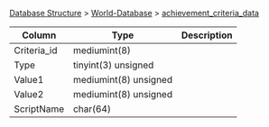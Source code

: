 [Database Structure](Database-Structure) > [World-Database](World-Database) > [achievement_criteria_data](achievement_criteria_data)

Column | Type | Description
--- | --- | ---
Criteria_id | mediumint(8) | 
Type | tinyint(3) unsigned | 
Value1 | mediumint(8) unsigned | 
Value2 | mediumint(8) unsigned | 
ScriptName | char(64) | 
